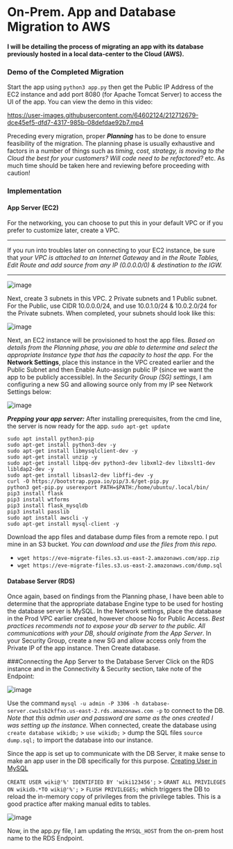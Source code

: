 # On-Prem. App and Database Migration to AWS

#### I will be detailing the process of migrating an app with its database previously hosted in a local data-center to the Cloud (AWS).

### Demo of the Completed Migration
Start the app using `python3 app.py` then get the Public IP Address of the EC2 instance and add port 8080 (for Apache Tomcat Server) to access the UI of the app. You can view the demo in this video:

https://user-images.githubusercontent.com/64602124/212712679-dce45ef5-dfd7-4317-985b-08defdae92b7.mp4


Preceding every migration, proper **_Planning_** has to be done to ensure feasibility of the migration. The planning phase is usually exhaustive and factors in a number of things such as *timing, cost, strategy, is moving to the Cloud the best for your customers? Will code need to be refactored?* etc. As much time should be taken here and reviewing before proceeding with caution!

### Implementation
#### App Server (EC2)
For the networking, you can choose to put this in your default VPC or if you prefer to customize later, create a VPC. 
***
If you run into troubles later on connecting to your EC2 instance, be sure that _your VPC is attached to an Internet Gateway_ and _in the Route Tables, Edit Route and add source from any IP (0.0.0.0/0) & destination to the IGW._
***

![image](https://user-images.githubusercontent.com/64602124/212645110-ba4a6991-d4e0-4c7d-b050-bb0c378650f6.png)

Next, create 3 subnets in this VPC. 2 Private subnets and 1 Public subnet. For the Public, use CIDR 10.0.0.0/24, and use 10.0.1.0/24 & 10.0.2.0/24 for the Private subnets. When completed, your subnets should look like this:

![image](https://user-images.githubusercontent.com/64602124/212647761-385e464e-dd51-4ad7-9155-2e17ac5a1c8d.png)

Next, an EC2 instance will be provisioned to host the app files. *Based on details from the Planning phase, you are able to determine and select the appropriate Instance type that has the capacity to host the app.* For the **Network Settings**, place this instance in the VPC created earlier and the Public Subnet and then Enable Auto-assign public IP (since we want the app to be publicly accessible). In the *Security Group (SG) settings*, I am configuring a new SG and allowing source only from my IP see Network Settings below:

![image](https://user-images.githubusercontent.com/64602124/212653946-24eb3ef2-7d47-417a-bcd6-1aaba87f0654.png)

**_Prepping your app server:_**
After installing prerequisites, from the cmd line, the server is now ready for the app.
`sudo apt-get update`

`sudo apt install python3-pip`\
`sudo apt-get install python3-dev -y`\
`sudo apt-get install libmysqlclient-dev -y`\
`sudo apt-get install unzip -y`\
`sudo apt-get install libpq-dev python3-dev libxml2-dev libxslt1-dev libldap2-dev -y`\
`sudo apt-get install libsasl2-dev libffi-dev -y`\
`curl -O https://bootstrap.pypa.io/pip/3.6/get-pip.py`\
`python3 get-pip.py userexport PATH=$PATH:/home/ubuntu/.local/bin/`\
`pip3 install flask`\
`pip3 install wtforms`\
`pip3 install flask_mysqldb`\
`pip3 install passlib`\
`sudo apt install awscli -y`\
`sudo apt-get install mysql-client -y`

Download the app files and database dump files from a remote repo. I put mine in an S3 bucket. *You can download and use the files from this repo.*
- `wget https://eve-migrate-files.s3.us-east-2.amazonaws.com/app.zip`
- `wget https://eve-migrate-files.s3.us-east-2.amazonaws.com/dump.sql`

#### Database Server (RDS)
Once again, based on findings from the Planning phase, I have been able to determine that the appropriate database Engine type to be used for hosting the database server is MySQL. In the Network settings, place the database in the Prod VPC earlier created, however choose No for Public Access. *Best practices recommends not to expose your db server to the public. All communications with your DB, should originate from the App Server*. In your Security Group, create a new SG and allow access only from the Private IP of the app instance. Then Create database.

###Connecting the App Server to the Database Server
Click on the RDS instance and in the Connectivity & Security section, take note of the Endpoint:

![image](https://user-images.githubusercontent.com/64602124/212687304-3d9c9e71-d79a-46de-af5f-e3c3c8e87c92.png)

Use the command `mysql -u admin -P 3306 -h database-server.cwu1sb2kffxo.us-east-2.rds.amazonaws.com -p` to connect to the DB. *Note that this admin user and password are same as the ones created I was setting up the instance.*
When connected, create the database using `create database wikidb;` > `use wikidb;` > dump the SQL files `source dump.sql;` to import the database into our instance.

Since the app is set up to communicate with the DB Server, it make sense to make an app user in the DB specifically for this purpose. [Creating User in MySQL](https://www.digitalocean.com/community/tutorials/how-to-create-a-new-user-and-grant-permissions-in-mysql)

`CREATE USER wiki@'%' IDENTIFIED BY 'wiki123456';` > `GRANT ALL PRIVILEGES ON wikidb.*TO wiki@'%';` > `FLUSH PRIVILEGES;` which triggers the DB to reload the in-memory copy of privileges from the privilege tables. This is a good practice after making manual edits to tables.

![image](https://user-images.githubusercontent.com/64602124/212694868-445992ed-5c23-48c2-9024-b5905d0b604e.png)

Now, in the app.py file, I am updating the `MYSQL_HOST` from the on-prem host name to the RDS Endpoint.


